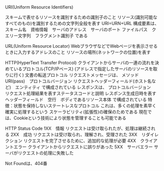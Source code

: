 URI(Uniform Resource Identifiers)

スキームで表せるリソースを識別するための識別子のこと
リソース(識別可能なすべてのもの)を識別するための文字列全般を表す
URI=URN+URL
構成要素は、
スキーム名　資格情報　サーバのアドレス　サーバのポート
ファイルパス　クエリー文字列　フラグメント識別子
である

URL(Uniform Resource Locator)
WebブラウザなどでWebページを表示させるときに入力するアドレスのこと
リソースの場所(ネットワークの位置)を表す

HTTP(HyperText Transfer Protocol)
クライアントからサーバの一連の流れを決めているプロトコル(TCP/IPベース)
(アドレスで指定したサーバのリソースを取りに行く)
文書の転送プロトコル
リクエストメッセージは、
メソッド　URI(pass)　プロトコルバージョン
リクエストヘッダーフィールド(ホスト名など)　エンティティ
で構成されている
レスポンスは、
プロトコルバージョン　リクエスト処理結果を表すステータスコードと説明
レスポンス生成日時を表すヘッダーフィールド　空行　ボディであるリソース本体
で構成されている
特徴：状態を保持しないステートレスなプロトコル
これは、多くの処理を素早く確実に処理するという
スケーラビリティ(拡張性)の確保のためである
現在では、Cookieという技術により状態を管理することも可能である

HTTP Status Code
1XX　情報
リクエストは受け取られたが、処理は継続される
2XX　成功
リクエストは受け取られ、理解され、受理された
3XX　リダイレクション
リクエストを完了させるために、追加的な処理が必要
4XX　クライアントエラー
クライアントからリクエストに誤りがあった
5XX　サーバエラー
サーバがリクエストの処理に失敗した

Not Foundは、404番